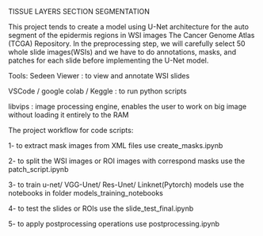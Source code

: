 TISSUE LAYERS SECTION SEGMENTATION

This project tends to create a model using U-Net architecture for the auto segment of
the epidermis regions in WSI images The Cancer Genome Atlas (TCGA) Repository. In
the preprocessing step, we will carefully select 50 whole slide images(WSIs) and we
have to do annotations, masks, and patches for each slide before implementing the
U-Net model.



Tools:
  Sedeen Viewer : to view and annotate WSI slides 

  VSCode / google colab / Keggle : to run python scripts

  libvips : image processing engine, enables the user to work on big image without loading it entirely to the RAM


The project workflow for code scripts:

  1- to extract mask images from XML files use create_masks.ipynb
  
  2- to split the WSI images or ROI images with correspond masks use the patch_script.ipynb
  
  3- to train u-net/ VGG-Unet/ Res-Unet/ Linknet(Pytorch) models use the notebooks in folder models_training_notebooks
  
  4- to test the slides or ROIs use the slide_test_final.ipynb
  
  5- to apply postprocessing operations use postprocessing.ipynb
